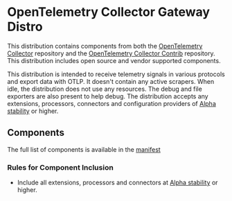 # OpenTelemetry Collector Gateway Distro

This distribution contains components from both the [OpenTelemetry Collector](https://github.com/open-telemetry/opentelemetry-collector) repository and the [OpenTelemetry Collector Contrib](https://github.com/open-telemetry/opentelemetry-collector-contrib) repository. This distribution includes open source and vendor supported components.

This distribution is intended to receive telemetry signals in various protocols and export data with OTLP. It doesn't contain any active scrapers. When idle, the distribution does not use any resources.
The debug and file exporters are also present to help debug.
The distribution accepts any extensions, processors, connectors and configuration providers of [Alpha stability](https://github.com/open-telemetry/opentelemetry-collector#alpha) or higher.

## Components

The full list of components is available in the [manifest](manifest.yaml)

### Rules for Component Inclusion

- Include all extensions, processors and connectors at [Alpha stability](https://github.com/open-telemetry/opentelemetry-collector#alpha) or higher.
